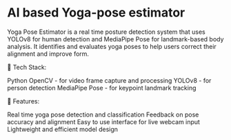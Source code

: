 # AI based Yoga-pose estimator

Yoga Pose Estimator is a real time posture detection system that uses YOLOv8 for human detection and MediaPipe Pose for landmark-based body analysis. It identifies and evaluates yoga poses to help users correct their alignment and improve form.

🔧 Tech Stack:

Python
OpenCV - for video frame capture and processing
YOLOv8 - for person detection
MediaPipe Pose - for keypoint landmark tracking

🚀 Features:

Real time yoga pose detection and classification
Feedback on pose accuracy and alignment
Easy to use interface for live webcam input
Lightweight and efficient model design

